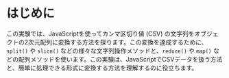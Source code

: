 # はじめに

この実験では、JavaScriptを使ってカンマ区切り値 (CSV) の文字列をオブジェクトの2次元配列に変換する方法を探ります。この変換を達成するために、`split()` や `slice()` などの様々な文字列操作メソッドと、`reduce()` や `map()` などの配列メソッドを使います。この実験は、JavaScriptでCSVデータを扱う方法と、簡単に処理できる形式に変換する方法を理解するのに役立ちます。
